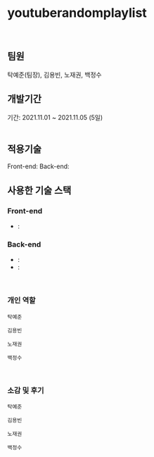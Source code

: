 # youtuberandomplaylist

</br>

## 팀원
탁예준(팀장), 김용빈, 노재권, 백정수
</br>

## 개발기간

기간: 2021.11.01 ~ 2021.11.05 (5일)  
</br>

## 적용기술
Front-end: 
Back-end: 
</br>

## 사용한 기술 스택
### Front-end
- : 


### Back-end
-  : 
-  :

</br>


### 개인 역할
<code>탁예준</code> 

<code>김용빈</code>

<code>노재권</code> 

<code>백정수</code> 

</br>

### 소감 및 후기
<code>탁예준</code> 

<code>김용빈</code>

<code>노재권</code> 

<code>백정수</code> 
